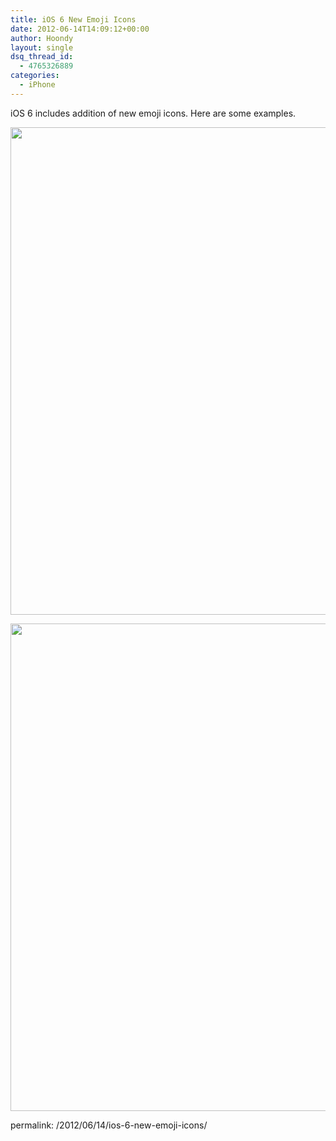 ```yaml
---
title: iOS 6 New Emoji Icons
date: 2012-06-14T14:09:12+00:00
author: Hoondy
layout: single
dsq_thread_id:
  - 4765326889
categories:
  - iPhone
---
```

iOS 6 includes addition of new emoji icons. Here are some examples.

[<img class="aligncenter size-full wp-image-338" title="IMG_3454" src="http://hoondy.com/wp-content/uploads/2012/06/IMG_34541.png" alt="" width="520" height="780" srcset="http://hoondy.com/wp-content/uploads/2012/06/IMG_34541-200x300.png 200w, http://hoondy.com/wp-content/uploads/2012/06/IMG_34541.png 520w" sizes="(max-width: 520px) 100vw, 520px" />](http://hoondy.com/wp-content/uploads/2012/06/IMG_34541.png)

[<img class="aligncenter size-full wp-image-339" title="IMG_3455" src="http://hoondy.com/wp-content/uploads/2012/06/IMG_34551.png" alt="" width="520" height="780" srcset="http://hoondy.com/wp-content/uploads/2012/06/IMG_34551-200x300.png 200w, http://hoondy.com/wp-content/uploads/2012/06/IMG_34551.png 520w" sizes="(max-width: 520px) 100vw, 520px" />](http://hoondy.com/wp-content/uploads/2012/06/IMG_34551.png)

permalink: /2012/06/14/ios-6-new-emoji-icons/